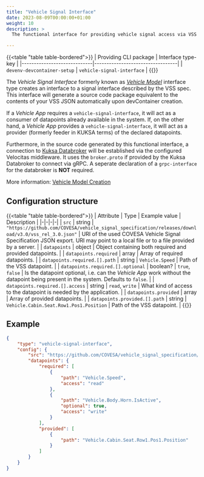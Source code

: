 ```yaml
---
title: "Vehicle Signal Interface"
date: 2023-08-09T00:00:00+01:00
weight: 10
description: >
  The functional interface for providing vehicle signal access via VSS specification.

---
```


{{<table "table table-bordered">}}
| Providing CLI package       | Interface type-key               |
|-----------------------------|----------------------------------|
| `devenv-devcontainer-setup` | `vehicle-signal-interface`       |
{{</table>}}

The _Vehicle Signal Interface_ formerly known as [_Vehicle Model_](/docs/concepts/development_model/#vehicle-models) interface type creates an interface to a signal interface described by the VSS spec. This interface will generate a source code package equivalent to the contents of your VSS JSON automatically upon devContainer creation.

If a _Vehicle App_ requires a `vehicle-signal-interface`, it will act as a consumer of datapoints already available in the system. If, on the other hand, a _Vehicle App_ provides a `vehicle-signal-interface`, it will act as a provider (formerly feeder in KUKSA terms) of the declared datapoints.

Furthermore, in the source code generated by this functional interface, a connection to [Kuksa Databroker](https://github.com/eclipse/kuksa.val/tree/master/kuksa_databroker) will be established via the configured Velocitas middleware. It uses the `broker.proto` if provided by the Kuksa Databroker to connect via gRPC. A seperate declaration of a `grpc-interface` for the databroker is **NOT** required. 

More information: [Vehicle Model Creation](/docs/tutorials/vehicle_model_creation/)

## Configuration structure

{{<table "table table-bordered">}}
| Attribute | Type | Example value | Description |
|-|-|-|-|
| `src` | string | `"https://github.com/COVESA/vehicle_signal_specification/releases/download/v3.0/vss_rel_3.0.json"` | URI of the used COVESA Vehicle Signal Specification JSON export. URI may point to a local file or to a file provided by a server. |
| `datapoints` | object | Object containing both required and provided datapoints. |
| `datapoints.required` | array | Array of required datapoints. |
| `datapoints.required.[].path` | string | `Vehicle.Speed` | Path of the VSS datapoint. |
| `datapoints.required.[].optional` | boolean? | `true`, `false` | Is the datapoint optional, i.e. can the _Vehicle App_ work without the datapoint being present in the system. Defaults to `false`. |
| `datapoints.required.[].access` | string | `read`, `write` | What kind of access to the datapoint is needed by the application. |
| `datapoints.provided` | array | Array of provided datapoints. |
| `datapoints.provided.[].path` | string | `Vehicle.Cabin.Seat.Row1.Pos1.Position` | Path of the VSS datapoint. |
{{</table>}}

## Example

```json
{
    "type": "vehicle-signal-interface",
    "config": {
        "src": "https://github.com/COVESA/vehicle_signal_specification/releases/download/v3.0/vss_rel_3.0.json",
        "datapoints": {
            "required": [
                {
                    "path": "Vehicle.Speed",
                    "access": "read"
                },
                {
                    "path": "Vehicle.Body.Horn.IsActive",
                    "optional": true,
                    "access": "write"
                }
            ],
            "provided": [
                {
                    "path": "Vehicle.Cabin.Seat.Row1.Pos1.Position"
                }
            ]
        }
    }
}
```
